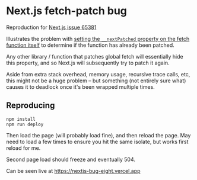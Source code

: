 # Next.js fetch-patch bug

Reproduction for [Next.js issue 65381](https://github.com/vercel/next.js/issues/65381)

Illustrates the problem with [setting the `__nextPatched` property on the fetch function itself](https://github.com/vercel/next.js/blob/9ec37c120aba9d5f16e00566a10cba68858e363d/packages/next/src/server/lib/patch-fetch.ts#L779) to determine if the function has already been patched.

Any other library / function that patches global fetch will essentially hide this property, and so Next.js will subsequently try to patch it again.

Aside from extra stack overhead, memory usage, recursive trace calls, etc, this might not be a huge problem – but something (not entirely sure what) causes it to deadlock once it's been wrapped multiple times.

## Reproducing

```
npm install
npm run deploy
```

Then load the page (will probably load fine), and then reload the page.
May need to load a few times to ensure you hit the same isolate, but works first reload for me.

Second page load should freeze and eventually 504.

Can be seen live at https://nextjs-bug-eight.vercel.app
